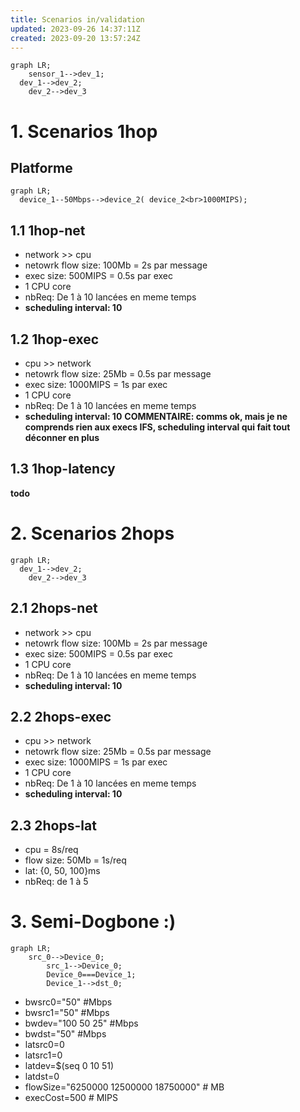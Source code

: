 ```yaml
---
title: Scenarios in/validation
updated: 2023-09-26 14:37:11Z
created: 2023-09-20 13:57:24Z
---
```



```mermaid
graph LR;
	sensor_1-->dev_1;
  dev_1-->dev_2;
	dev_2-->dev_3
```

# 1. Scenarios 1hop

## Platforme

```mermaid
graph LR;
  device_1--50Mbps-->device_2( device_2<br>1000MIPS);
```


## 1.1 1hop-net
- network >> cpu
- netowrk flow size: 100Mb = 2s par message
- exec size: 500MIPS = 0.5s par exec
- 1 CPU core
- nbReq: De 1 à 10 lancées en meme temps
- **scheduling interval: 10**


## 1.2 1hop-exec

- cpu >> network
- netowrk flow size: 25Mb = 0.5s par message
- exec size: 1000MIPS = 1s par exec
- 1 CPU core
- nbReq: De 1 à 10 lancées en meme temps
- **scheduling interval: 10**
**COMMENTAIRE: comms ok, mais je ne comprends rien aux execs IFS, scheduling interval qui fait tout déconner en plus**


## 1.3 1hop-latency

**todo**

# 2. Scenarios 2hops

```mermaid
graph LR;
  dev_1-->dev_2;
	dev_2-->dev_3
```

## 2.1 2hops-net
- network >> cpu
- netowrk flow size: 100Mb = 2s par message
- exec size: 500MIPS = 0.5s par exec
- 1 CPU core
- nbReq: De 1 à 10 lancées en meme temps
- **scheduling interval: 10**

## 2.2 2hops-exec

- cpu >> network
- netowrk flow size: 25Mb = 0.5s par message
- exec size: 1000MIPS = 1s par exec
- 1 CPU core
- nbReq: De 1 à 10 lancées en meme temps
- **scheduling interval: 10**

## 2.3 2hops-lat
- cpu = 8s/req
- flow size: 50Mb = 1s/req
- lat: {0, 50, 100}ms
- nbReq: de 1 à 5

# 3. Semi-Dogbone :)


```mermaid
graph LR;
    src_0-->Device_0;
		src_1-->Device_0;
		Device_0===Device_1;
		Device_1-->dst_0;
```

- bwsrc0="50" #Mbps
- bwsrc1="50" #Mbps
- bwdev="100 50 25" #Mbps
- bwdst="50" #Mbps
- latsrc0=0
- latsrc1=0
- latdev=$(seq 0 10 51)
- latdst=0
- flowSize="6250000 12500000 18750000" # MB
- execCost=500 # MIPS